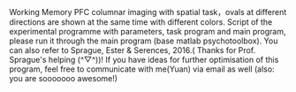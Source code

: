 Working Memory PFC columnar imaging with spatial task，ovals at different directions are shown at the same time with different colors.
Script of the experimental programme with parameters, task program and main program, please run it through the main program (base matlab psychotoolbox). 
You can also refer to Sprague, Ester & Serences, 2016.( Thanks for Prof. Sprague's helping (^▽^))! 
If you have ideas for further optimisation of this program, feel free to communicate with me(Yuan) via email as well (also: you are sooooooo awesome!)
